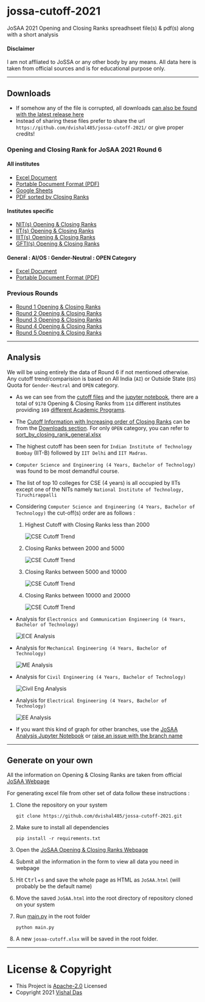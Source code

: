 # jossa-cutoff-2021
JoSAA 2021 Opening and Closing Ranks spreadhseet file(s) &amp; pdf(s) along with a short analysis

#### Disclaimer
I am not affliated to JoSSA or any other body by any means. All data here is taken from official sources and is for educational purpose only.

---

## Downloads
- If somehow any of the file is corrupted, all downloads [can also be found with the latest release here](https://github.com/dvishal485/jossa-cutoff-2021/releases/latest)
- Instead of sharing these files prefer to share the url `https://github.com/dvishal485/jossa-cutoff-2021/` or give proper credits!

### Opening and Closing Rank for JoSAA 2021 Round 6
#### All institutes
- [Excel Document](https://github.com/dvishal485/jossa-cutoff-2021/raw/main/josaa-cutoff.xlsx)
- [Portable Document Format (PDF)](https://github.com/dvishal485/jossa-cutoff-2021/raw/main/josaa-cutoff.pdf)
- [Google Sheets](https://docs.google.com/spreadsheets/d/1ftV86BdXwuJKV58S08wyNd9QfdTVxciJeu6GJ1CaDMg/edit?usp=sharing)
- [PDF sorted by Closing Ranks](https://github.com/dvishal485/jossa-cutoff-2021/raw/main/outputs/sort_by_closing_rank.pdf)
#### Institutes specific
- [NIT(s) Opening & Closing Ranks](https://github.com/dvishal485/jossa-cutoff-2021/raw/main/outputs/josaa-nits.xlsx)
- [IIT(s) Opening & Closing Ranks](https://github.com/dvishal485/jossa-cutoff-2021/raw/main/outputs/josaa-iits.xlsx)
- [IIIT(s) Opening & Closing Ranks](https://github.com/dvishal485/jossa-cutoff-2021/raw/main/outputs/josaa-iiits.xlsx)
- [GFTI(s) Opening & Closing Ranks](https://github.com/dvishal485/jossa-cutoff-2021/raw/main/outputs/josaa-gftis.xlsx)
#### General : AI/OS : Gender-Neutral : OPEN Category
- [Excel Document](https://github.com/dvishal485/jossa-cutoff-2021/raw/main/outputs/gen-os-ai-open-neutral.xlsx)
- [Portable Document Format (PDF)](https://github.com/dvishal485/jossa-cutoff-2021/raw/main/outputs/gen-os-ai-open-neutral.pdf)

### Previous Rounds
- [Round 1 Opening & Closing Ranks](https://github.com/dvishal485/jossa-cutoff-2021/raw/main/outputs/josaa-round1.xlsx)
- [Round 2 Opening & Closing Ranks](https://github.com/dvishal485/jossa-cutoff-2021/raw/main/outputs/josaa-round2.xlsx)
- [Round 3 Opening & Closing Ranks](https://github.com/dvishal485/jossa-cutoff-2021/raw/main/outputs/josaa-round3.xlsx)
- [Round 4 Opening & Closing Ranks](https://github.com/dvishal485/jossa-cutoff-2021/raw/main/outputs/josaa-round4.xlsx)
- [Round 5 Opening & Closing Ranks](https://github.com/dvishal485/jossa-cutoff-2021/raw/main/outputs/josaa-round5.xlsx)


---

## Analysis
We will be using entirely the data of Round 6 if not mentioned otherwise.
Any cutoff trend/comparision is based on All India (`AI`) or Outside State (`OS`) Quota for `Gender-Neutral` and `OPEN` category.

- As we can see from the [cutoff files](#downloads) and the [jupyter notebook](./josaa-analysis.inpynb), there are a total of `9178` Opening & Closing Ranks from `114` different institutes providing `169` [different Academic Programs](./programs.pdf).
- The [Cutoff Information with Increasing order of Closing Ranks](./outputs/sort_by_closing_rank.xlsx) can be from the [Downloads section](#downloads). For only `OPEN` category, you can refer to [sort_by_closing_rank_general.xlsx](./outputs/sort_by_closing_rank_general.xlsx)
- The highest cutoff has been seen for `Indian Institute of Technology Bombay` (IIT-B) followed by `IIT Delhi` and `IIT Madras`.
- `Computer Science and Engineering (4 Years, Bachelor of Technology)` was found to be most demandful course.
- The list of top 10 colleges for CSE (4 years) is all occupied by IITs except one of the NITs namely `National Institute of Technology, Tiruchirappalli`
- Considering `Computer Science and Engineering (4 Years, Bachelor of Technology)` the cut-off(s) order are as follows :

    1. Highest Cutoff with Closing Ranks less than 2000

        ![CSE Cutoff Trend](./outputs/top_teir_1.png)
    2. Closing Ranks between 2000 and 5000

        ![CSE Cutoff Trend](./outputs/top_teir_2.png)
    3. Closing Ranks between 5000 and 10000

        ![CSE Cutoff Trend](./outputs/top_teir_3.png)
    4. Closing Ranks between 10000 and 20000

        ![CSE Cutoff Trend](./outputs/top_teir_4.png)
- Analysis for `Electronics and Communication Engineering (4 Years, Bachelor of Technology)`

    ![ECE Analysis](./outputs/top_ECE.png)
- Analysis for `Mechanical Engineering (4 Years, Bachelor of Technology)`

    ![ME Analysis](./outputs/top_ME.png)
- Analysis for `Civil Engineering (4 Years, Bachelor of Technology)`

    ![Civil Eng Analysis](./outputs/top_Civil.png)
- Analysis for `Electrical Engineering (4 Years, Bachelor of Technology)`

    ![EE Analysis](./outputs/top_EE.png)
- If you want this kind of graph for other branches, use the [JoSAA Analysis Jupyter Notebook](./josaa-analysis.ipynb) or [raise an issue with the branch name](./issues)

---

## Generate on your own
All the information on Opening & Closing Ranks are taken from official [JoSAA Webpage](https://josaa.nic.in/Counseling/seatallotmentresult/currentorcr.aspx)

For generating excel file from other set of data follow these instructions :

1. Clone the repository on your system

    `git clone https://github.com/dvishal485/jossa-cutoff-2021.git`
1. Make sure to install all dependencies

    `pip install -r requirements.txt`
1. Open the [JoSAA Opening & Closing Ranks Webpage](https://josaa.nic.in/Counseling/seatallotmentresult/currentorcr.aspx)
1. Submit all the information in the form to view all data you need in webpage
1. Hit <kbd>Ctrl</kbd>+<kbd>s</kbd> and save the whole page as HTML as `JoSAA.html` (will probably be the default name)
1. Move the saved `JoSAA.html` into the root directory of repository cloned on your system
1. Run [main.py](./main.py) in the root folder
    
    `python main.py`
1. A new `josaa-cutoff.xlsx` will be saved in the root folder.

---

# License & Copyright

  - This Project is [Apache-2.0](./LICENSE) Licensed
  - Copyright 2021 [Vishal Das](https://github.com/dvishal485)
